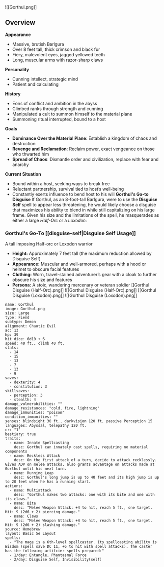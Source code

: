 ![[Gorthul.png]]
## Overview

**Appearance**
- Massive, brutish Barlgura
- Over 8 feet tall, thick crimson and black fur
- Fiery, malevolent eyes, jagged yellowed teeth
- Long, muscular arms with razor-sharp claws

**Personality**
- Cunning intellect, strategic mind
- Patient and calculating

**History**
- Eons of conflict and ambition in the abyss
- Climbed ranks through strength and cunning
- Manipulated a cult to summon himself to the material plane
- Summoning ritual interrupted, bound to a host

**Goals**
- **Dominance Over the Material Plane**: Establish a kingdom of chaos and destruction
- **Revenge and Reclamation**: Reclaim power, exact vengeance on those who thwarted him
- **Spread of Chaos**: Dismantle order and civilization, replace with fear and anarchy

**Current Situation**
- Bound within a host, seeking ways to break free
- Reluctant partnership, survival tied to host’s well-being
- Constantly exerts influence to bend host to his will
**Gorthul's Go-to Disguise**
If Gorthul, as an 8-foot-tall Barlgura, were to use the **Disguise Self** spell to appear less threatening, he would likely choose a disguise that maximizes his ability to blend in while still capitalizing on his large frame. Given his size and the limitations of the spell, he masquerades as either a large *Half-Orc* or a *Loxodon*:

### Gorthul's Go-To [[disguise-self|Disguise Self Usage]] 
A tall imposing Half-orc or Loxodon warrior
- **Height:** Approximately 7 feet tall (the maximum reduction allowed by Disguise Self)
- **Appearance:** Muscular and well-armored, perhaps with a hood or helmet to obscure facial features
- **Clothing:** Worn, travel-stained adventurer’s gear with a cloak to further obscure his size and features
- **Persona:** A stoic, wandering mercenary or veteran soldier
[[Gorthul Disguise (Half-Orc).png]]
![[Gorthul Disguise (Half-Orc).png]]
[[Gorthul Disguise (Loxodon).png]]
![[Gorthul Disguise (Loxodon).png]] 
```statblock
name: Gorthul
image: Gorthul.png
size: Large
type: Fiend
subtype: Demon
alignment: Chaotic Evil
ac: 13
hp: 39
hit_dice: 6d10 + 6
speed: 40 ft., climb 40 ft.
stats:
  - 14
  - 15
  - 13
  - 7
  - 13
  - 9
saves:
  - dexterity: 4
  - constitution: 3
skillsaves:
  - perception: 3
  - stealth: 4
damage_vulnerabilities: ""
damage_resistances: "cold, fire, lightning"
damage_immunities: "poison"
condition_immunities: ""
senses: blindsight 30 ft., darkvision 120 ft, passive Perception 15
languages: Abyssal, telepathy 120 ft.
cr: "1"
bestiary: true
traits:
  - name: Innate Spellcasting
    desc: Gorthul can innately cast spells, requiring no material components
  - name: Reckless Attack
    desc: On the first attack of a turn, decide to attack recklessly. Gives ADV on melee attacks, also grants advantage on attacks made at Gorthul until his next turn.
  - name: Running Leap
    desc: Gorthul's long jump is up to 40 feet and its high jump is up to 20 feet when he has a running start.
actions:
  - name: Multiattack
    desc: "Gorthul makes two attacks: one with its bite and one with its claws."
  - name: Bite
    desc: "Melee Weapon Attack: +4 to hit, reach 5 ft., one target. Hit: 9 (2d6 + 2) piercing damage."
  - name: Claws
    desc: "Melee Weapon Attack: +4 to hit, reach 5 ft., one target. Hit: 9 (2d6 + 2) slashing damage."
source: Homebrew
layout: Basic 5e Layout
spells:
  - "The mage is a 6th-level spellcaster. Its spellcasting ability is Wisdom (spell save DC 11, +6 to hit with spell attacks). The caster has the following artifcier spells prepared:"
  - 1/day: Entangle, Phantasmal Force
  - 2/day: Disguise Self, Invisibility(self)
```